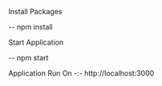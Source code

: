 Install Packages

-- npm install

Start Application

-- npm start

Application Run On -:- http://localhost:3000